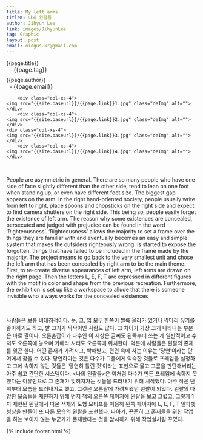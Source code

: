 ```yaml
---
title: My left arms
titleK: 나의 왼팔들
author: Jihyun Lee
link: images/JihyunLee
tag: Graphic
layout: post
email: oiogus.kr@gmail.com
---	
```


<div class="container">

<div class="deDep">
{{page.title}}<br>
<p style="font-size:15px; margin:0px; padding:0px 0px 0px 8px; margin:0px 0px 8px 0px;">- {{page.tag}}</p>
{{page.author}}<br>
<p style="font-size:15px; margin:0px; padding:0px 0px 0px 8px;">- {{page.email}}</p>
</div>


<div class="row" class="imgcolor">
	
		<div class="col-xs-4">
	<img src="{{site.baseurl}}/{{page.link}}1.jpg" class="deImg" alt=""></div>
		<div class="col-xs-4">
	<img src="{{site.baseurl}}/{{page.link}}2.jpg" class="deImg" alt=""></div>
	<div class="col-xs-4">
	<img src="{{site.baseurl}}/{{page.link}}3.jpg" class="deImg" alt=""></div>
		<div class="col-xs-4">
	<img src="{{site.baseurl}}/{{page.link}}4.jpg" class="deImg" alt=""></div>
	
</div>
<br>

<div class="det lato">



People are asymmetric in general. There are so many people who have one side of face slightly different than the other side, tend to lean on one foot when standing up, or even have different foot size. The biggest gap appears on the arm. In the right hand-oriented society, people usually write from left to right, place spoons and chopsticks on the right side and expect to find camera shutters on the right side. This being so, people easily forget the existence of left arm.
The reason why some existences are concealed, persecuted and judged with prejudice can be found in the word ‘Righteousness’. ‘Righteousness’ allows the majority to set a frame over the things they are familiar with and eventually becomes an easy and simple system that makes the outsiders righteously wrong.
<My left arms> is started to expose the forgotten, things that have failed to be included in the frame made by the majority. The project means to go back to the very smallest unit and chose the left arm that has been concealed by right arm to be the main theme. First, to re-create diverse appearances of left arm, left arms are drawn on the right page. Then the letters L, E, F, T are expressed in different figures with the motif in color and shape from the previous recreation. Furthermore, the exhibition is set up like a workspace to allude that there is someone invisible who always works for the concealed existences



</div>

<br>

<div class="noto">

사람들은 보통 비대칭적이다. 눈, 코, 입 모두 한쪽이 씰룩 올라가 있거나 짝다리 짚기를 좋아하기도 하고, 발 크기가 짝짝이인 사람도 많다. 그 차이가 가장 크게 나타나는 부분은 바로 팔이다. 오른손잡이가 다수인 이 세상은 글씨도 왼쪽부터 쓰는 게 일반적이고 수저도 오른쪽에 놓으며 카메라 셔터도 오른쪽에 위치한다. 덕분에 사람들은 왼팔의 존재를 잊곤 한다.
어떤 존재가 가려지고, 박해받고, 편견 속에 사는 이유는 ‘당연’이라는 단어에서 찾을 수 있다. 당연하다는 것은 다수가 그들에게 익숙한 것들로 프레임을 설정하고 그에 속하지 않는 것들은 ‘당연히 틀린 것’이라는 표현으로 옳고 그름을 판단해버리는 아주 쉽고 간단한 시스템이다.
<나의 왼팔들>은 이처럼 다수가 만든 프레임에 속하지 못했다는 이유만으로 그 존재가 잊혀져가는 것들을 드러내기 위해 시작했다. 아주 작은 단위부터 모습을 드러내기로 했고, 그것은 오른팔에 가려져왔던 왼팔이 되었다. 왼팔의 다양한 모습들을 재현하기 위해 먼저 책의 오른쪽 페이지에 왼팔을 보고 그렸고, 그렇게 1차 재현된 왼팔에서 따온 색채와 도형 모티프를 이용해 왼쪽 페이지에 L, E, F, T 알파벳 형상을 만들어 또 다른 모습의 왼팔을 표현했다. 나아가, 꾸준히 그 존재들을 위한 작업을 하는 보이지 않는 누군가가 존재한다는 것을 암시하기 위해 작업실처럼 꾸몄다.



</div>
{% include footer.html %} 